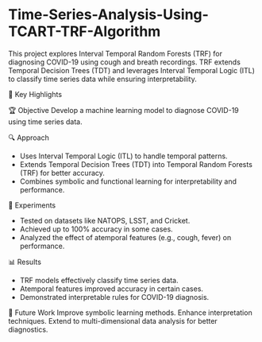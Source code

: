 # Time-Series-Analysis-Using-TCART-TRF-Algorithm


This project explores Interval Temporal Random Forests (TRF) for diagnosing COVID-19 using cough and breath recordings. TRF extends Temporal Decision Trees (TDT) and leverages Interval Temporal Logic (ITL) to classify time series data while ensuring interpretability.

📌 Key Highlights

🏆 Objective
Develop a machine learning model to diagnose COVID-19 using time series data.

🔍 Approach
* Uses Interval Temporal Logic (ITL) to handle temporal patterns.
* Extends Temporal Decision Trees (TDT) into Temporal Random Forests (TRF) for better accuracy.
* Combines symbolic and functional learning for interpretability and performance.

🧪 Experiments
* Tested on datasets like NATOPS, LSST, and Cricket.
* Achieved up to 100% accuracy in some cases.
* Analyzed the effect of atemporal features (e.g., cough, fever) on performance.

📊 Results
* TRF models effectively classify time series data.
* Atemporal features improved accuracy in certain cases.
* Demonstrated interpretable rules for COVID-19 diagnosis.

🚀 Future Work
Improve symbolic learning methods.
Enhance interpretation techniques.
Extend to multi-dimensional data analysis for better diagnostics.
